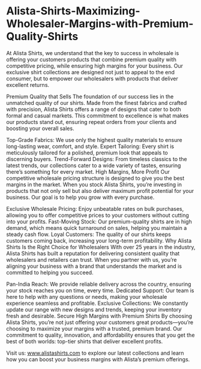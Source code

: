 # Alista-Shirts-Maximizing-Wholesaler-Margins-with-Premium-Quality-Shirts
At Alista Shirts, we understand that the key to success in wholesale is offering your customers products that combine premium quality with competitive pricing, while ensuring high margins for your business. Our exclusive shirt collections are designed not just to appeal to the end consumer, but to empower our wholesalers with products that deliver excellent returns.

Premium Quality that Sells
The foundation of our success lies in the unmatched quality of our shirts. Made from the finest fabrics and crafted with precision, Alista Shirts offers a range of designs that cater to both formal and casual markets. This commitment to excellence is what makes our products stand out, ensuring repeat orders from your clients and boosting your overall sales.

Top-Grade Fabrics: We use only the highest quality materials to ensure long-lasting wear, comfort, and style.
Expert Tailoring: Every shirt is meticulously tailored for a polished, premium look that appeals to discerning buyers.
Trend-Forward Designs: From timeless classics to the latest trends, our collections cater to a wide variety of tastes, ensuring there’s something for every market.
High Margins, More Profit
Our competitive wholesale pricing structure is designed to give you the best margins in the market. When you stock Alista Shirts, you’re investing in products that not only sell but also deliver maximum profit potential for your business. Our goal is to help you grow with every purchase.

Exclusive Wholesale Pricing: Enjoy unbeatable rates on bulk purchases, allowing you to offer competitive prices to your customers without cutting into your profits.
Fast-Moving Stock: Our premium-quality shirts are in high demand, which means quick turnaround on sales, helping you maintain a steady cash flow.
Loyal Customers: The quality of our shirts keeps customers coming back, increasing your long-term profitability.
Why Alista Shirts Is the Right Choice for Wholesalers
With over 25 years in the industry, Alista Shirts has built a reputation for delivering consistent quality that wholesalers and retailers can trust. When you partner with us, you’re aligning your business with a brand that understands the market and is committed to helping you succeed.

Pan-India Reach: We provide reliable delivery across the country, ensuring your stock reaches you on time, every time.
Dedicated Support: Our team is here to help with any questions or needs, making your wholesale experience seamless and profitable.
Exclusive Collections: We constantly update our range with new designs and trends, keeping your inventory fresh and desirable.
Secure High Margins with Premium Shirts
By choosing Alista Shirts, you’re not just offering your customers great products—you’re choosing to maximize your margins with a trusted, premium brand. Our commitment to quality, innovation, and affordability ensures that you get the best of both worlds: top-tier shirts that deliver excellent profits.

Visit us: www.alistashirts.com to explore our latest collections and learn how you can boost your business margins with Alista’s premium offerings.
